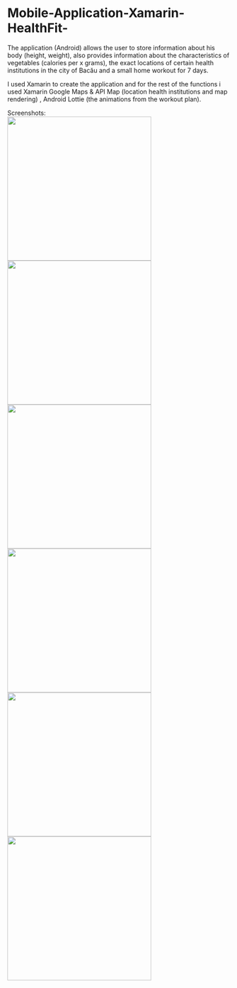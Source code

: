 # Mobile-Application-Xamarin-HealthFit-
The application (Android) allows the user to store information about his body (height, weight), also provides information about the characteristics of vegetables (calories per x grams), the exact locations of certain health institutions in the city of Bacău and a small home workout for 7 days.

I used Xamarin to create the application and for the rest of the functions i used Xamarin Google Maps & API Map (location health institutions and map rendering) , Android Lottie (the animations from the workout plan).

Screenshots:
<br>
<img src="Screenshots/1.jpeg" width="325">
<img src="Screenshots/2.jpeg" width="325" align = "left">
<img src="Screenshots/4.jpeg" width="325">
<img src="Screenshots/6.jpeg" width="325">
<img src="Screenshots/17.jpeg" width="325">
<img src="Screenshots/24.jpeg" width="325">
